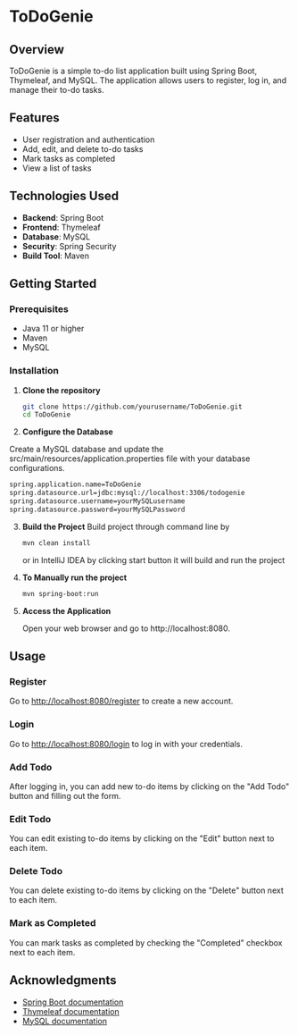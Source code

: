 # ToDoGenie

## Overview

ToDoGenie is a simple to-do list application built using Spring Boot, Thymeleaf, and MySQL. The application allows users to register, log in, and manage their to-do tasks.

## Features

- User registration and authentication
- Add, edit, and delete to-do tasks
- Mark tasks as completed
- View a list of tasks

## Technologies Used

- **Backend**: Spring Boot
- **Frontend**: Thymeleaf
- **Database**: MySQL
- **Security**: Spring Security
- **Build Tool**: Maven

## Getting Started

### Prerequisites

- Java 11 or higher
- Maven
- MySQL

### Installation

1. **Clone the repository**
   ```bash
   git clone https://github.com/yourusername/ToDoGenie.git
   cd ToDoGenie
   ```
3. **Configure the Database**

Create a MySQL database and update the src/main/resources/application.properties file with your database configurations.

   ```bash
   spring.application.name=ToDoGenie
   spring.datasource.url=jdbc:mysql://localhost:3306/todogenie
   spring.datasource.username=yourMySQLusername
   spring.datasource.password=yourMySQLPassword
   ```
3. **Build the Project**
      Build project through command line by
   ```bash
   mvn clean install
   ```
    or in IntelliJ IDEA by clicking start button it will build and run the project

5. **To Manually run the project**
   ```bash
   mvn spring-boot:run
   ```
6. **Access the Application**

      Open your web browser and go to http://localhost:8080.


  ## Usage

### Register
Go to [http://localhost:8080/register](http://localhost:8080/) to create a new account.

### Login
Go to [http://localhost:8080/login](http://localhost:8080/) to log in with your credentials.

### Add Todo
After logging in, you can add new to-do items by clicking on the "Add Todo" button and filling out the form.

### Edit Todo
You can edit existing to-do items by clicking on the "Edit" button next to each item.

### Delete Todo
You can delete existing to-do items by clicking on the "Delete" button next to each item.

### Mark as Completed
You can mark tasks as completed by checking the "Completed" checkbox next to each item.


## Acknowledgments

- [Spring Boot documentation](https://spring.io/projects/spring-boot)
- [Thymeleaf documentation](https://www.thymeleaf.org/documentation.html)
- [MySQL documentation](https://dev.mysql.com/doc/)









